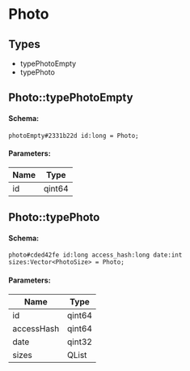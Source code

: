 # Photo

## Types

* typePhotoEmpty
* typePhoto

## Photo::typePhotoEmpty

#### Schema:

`photoEmpty#2331b22d id:long = Photo;`

#### Parameters:

|Name|Type|
|----|----|
|id|qint64|

## Photo::typePhoto

#### Schema:

`photo#cded42fe id:long access_hash:long date:int sizes:Vector<PhotoSize> = Photo;`

#### Parameters:

|Name|Type|
|----|----|
|id|qint64|
|accessHash|qint64|
|date|qint32|
|sizes|QList<PhotoSize>|

